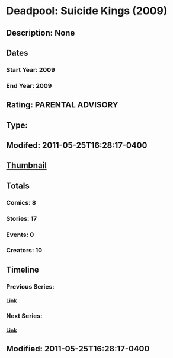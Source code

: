 # Deadpool: Suicide Kings (2009)
## Description: None
## Dates
### Start Year: 2009
### End Year: 2009
## Rating: PARENTAL ADVISORY
## Type: 
## Modifed: 2011-05-25T16:28:17-0400
## [Thumbnail](http://i.annihil.us/u/prod/marvel/i/mg/f/00/4bb3d37cba8c5.jpg)
## Totals
### Comics: 8
### Stories: 17
### Events: 0
### Creators: 10
## Timeline
### Previous Series: 
#### [Link]()
### Next Series: 
#### [Link]()
## Modified: 2011-05-25T16:28:17-0400